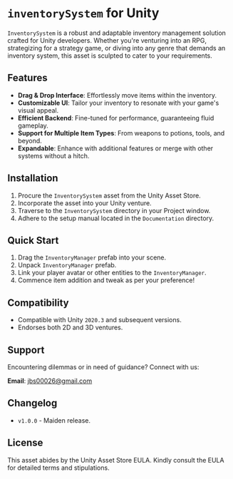 # `inventorySystem` for Unity

`InventorySystem` is a robust and adaptable inventory management solution crafted for Unity developers. Whether you're venturing into an RPG, strategizing for a strategy game, or diving into any genre that demands an inventory system,
this asset is sculpted to cater to your requirements.

## Features

- **Drag & Drop Interface**: Effortlessly move items within the inventory.
- **Customizable UI**: Tailor your inventory to resonate with your game's visual appeal.
- **Efficient Backend**: Fine-tuned for performance, guaranteeing fluid gameplay.
- **Support for Multiple Item Types**: From weapons to potions, tools, and beyond.
- **Expandable**: Enhance with additional features or merge with other systems without a hitch.
## Installation

1. Procure the `InventorySystem` asset from the Unity Asset Store.
2. Incorporate the asset into your Unity venture.
3. Traverse to the `InventorySystem` directory in your Project window.
4. Adhere to the setup manual located in the `Documentation` directory.

## Quick Start

1. Drag the `InventoryManager` prefab into your scene.
2. Unpack `InventoryManager` prefab.
3. Link your player avatar or other entities to the `InventoryManager`.
4. Commence item addition and tweak as per your preference!

## Compatibility

- Compatible with Unity `2020.3` and subsequent versions.
- Endorses both 2D and 3D ventures.

## Support

Encountering dilemmas or in need of guidance? Connect with us:

**Email**: [jbs00026@gmail.com](mailto:jbs00026@gmail.com)

## Changelog

- `v1.0.0` - Maiden release.

## License

This asset abides by the Unity Asset Store EULA. Kindly consult the EULA for detailed terms and stipulations.
